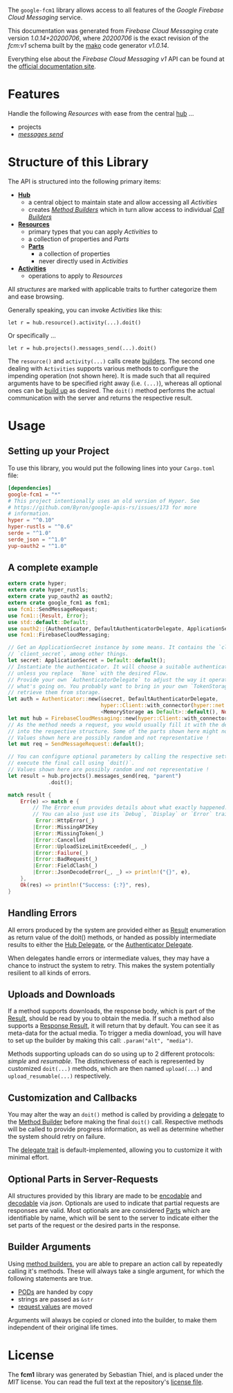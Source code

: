 <!---
DO NOT EDIT !
This file was generated automatically from 'src/mako/api/README.md.mako'
DO NOT EDIT !
-->
The `google-fcm1` library allows access to all features of the *Google Firebase Cloud Messaging* service.

This documentation was generated from *Firebase Cloud Messaging* crate version *1.0.14+20200706*, where *20200706* is the exact revision of the *fcm:v1* schema built by the [mako](http://www.makotemplates.org/) code generator *v1.0.14*.

Everything else about the *Firebase Cloud Messaging* *v1* API can be found at the
[official documentation site](https://firebase.google.com/docs/cloud-messaging).
# Features

Handle the following *Resources* with ease from the central [hub](https://docs.rs/google-fcm1/1.0.14+20200706/google_fcm1/struct.FirebaseCloudMessaging.html) ... 

* projects
 * [*messages send*](https://docs.rs/google-fcm1/1.0.14+20200706/google_fcm1/struct.ProjectMessageSendCall.html)




# Structure of this Library

The API is structured into the following primary items:

* **[Hub](https://docs.rs/google-fcm1/1.0.14+20200706/google_fcm1/struct.FirebaseCloudMessaging.html)**
    * a central object to maintain state and allow accessing all *Activities*
    * creates [*Method Builders*](https://docs.rs/google-fcm1/1.0.14+20200706/google_fcm1/trait.MethodsBuilder.html) which in turn
      allow access to individual [*Call Builders*](https://docs.rs/google-fcm1/1.0.14+20200706/google_fcm1/trait.CallBuilder.html)
* **[Resources](https://docs.rs/google-fcm1/1.0.14+20200706/google_fcm1/trait.Resource.html)**
    * primary types that you can apply *Activities* to
    * a collection of properties and *Parts*
    * **[Parts](https://docs.rs/google-fcm1/1.0.14+20200706/google_fcm1/trait.Part.html)**
        * a collection of properties
        * never directly used in *Activities*
* **[Activities](https://docs.rs/google-fcm1/1.0.14+20200706/google_fcm1/trait.CallBuilder.html)**
    * operations to apply to *Resources*

All *structures* are marked with applicable traits to further categorize them and ease browsing.

Generally speaking, you can invoke *Activities* like this:

```Rust,ignore
let r = hub.resource().activity(...).doit()
```

Or specifically ...

```ignore
let r = hub.projects().messages_send(...).doit()
```

The `resource()` and `activity(...)` calls create [builders][builder-pattern]. The second one dealing with `Activities` 
supports various methods to configure the impending operation (not shown here). It is made such that all required arguments have to be 
specified right away (i.e. `(...)`), whereas all optional ones can be [build up][builder-pattern] as desired.
The `doit()` method performs the actual communication with the server and returns the respective result.

# Usage

## Setting up your Project

To use this library, you would put the following lines into your `Cargo.toml` file:

```toml
[dependencies]
google-fcm1 = "*"
# This project intentionally uses an old version of Hyper. See
# https://github.com/Byron/google-apis-rs/issues/173 for more
# information.
hyper = "^0.10"
hyper-rustls = "^0.6"
serde = "^1.0"
serde_json = "^1.0"
yup-oauth2 = "^1.0"
```

## A complete example

```Rust
extern crate hyper;
extern crate hyper_rustls;
extern crate yup_oauth2 as oauth2;
extern crate google_fcm1 as fcm1;
use fcm1::SendMessageRequest;
use fcm1::{Result, Error};
use std::default::Default;
use oauth2::{Authenticator, DefaultAuthenticatorDelegate, ApplicationSecret, MemoryStorage};
use fcm1::FirebaseCloudMessaging;

// Get an ApplicationSecret instance by some means. It contains the `client_id` and 
// `client_secret`, among other things.
let secret: ApplicationSecret = Default::default();
// Instantiate the authenticator. It will choose a suitable authentication flow for you, 
// unless you replace  `None` with the desired Flow.
// Provide your own `AuthenticatorDelegate` to adjust the way it operates and get feedback about 
// what's going on. You probably want to bring in your own `TokenStorage` to persist tokens and
// retrieve them from storage.
let auth = Authenticator::new(&secret, DefaultAuthenticatorDelegate,
                              hyper::Client::with_connector(hyper::net::HttpsConnector::new(hyper_rustls::TlsClient::new())),
                              <MemoryStorage as Default>::default(), None);
let mut hub = FirebaseCloudMessaging::new(hyper::Client::with_connector(hyper::net::HttpsConnector::new(hyper_rustls::TlsClient::new())), auth);
// As the method needs a request, you would usually fill it with the desired information
// into the respective structure. Some of the parts shown here might not be applicable !
// Values shown here are possibly random and not representative !
let mut req = SendMessageRequest::default();

// You can configure optional parameters by calling the respective setters at will, and
// execute the final call using `doit()`.
// Values shown here are possibly random and not representative !
let result = hub.projects().messages_send(req, "parent")
             .doit();

match result {
    Err(e) => match e {
        // The Error enum provides details about what exactly happened.
        // You can also just use its `Debug`, `Display` or `Error` traits
         Error::HttpError(_)
        |Error::MissingAPIKey
        |Error::MissingToken(_)
        |Error::Cancelled
        |Error::UploadSizeLimitExceeded(_, _)
        |Error::Failure(_)
        |Error::BadRequest(_)
        |Error::FieldClash(_)
        |Error::JsonDecodeError(_, _) => println!("{}", e),
    },
    Ok(res) => println!("Success: {:?}", res),
}

```
## Handling Errors

All errors produced by the system are provided either as [Result](https://docs.rs/google-fcm1/1.0.14+20200706/google_fcm1/enum.Result.html) enumeration as return value of 
the doit() methods, or handed as possibly intermediate results to either the 
[Hub Delegate](https://docs.rs/google-fcm1/1.0.14+20200706/google_fcm1/trait.Delegate.html), or the [Authenticator Delegate](https://docs.rs/yup-oauth2/*/yup_oauth2/trait.AuthenticatorDelegate.html).

When delegates handle errors or intermediate values, they may have a chance to instruct the system to retry. This 
makes the system potentially resilient to all kinds of errors.

## Uploads and Downloads
If a method supports downloads, the response body, which is part of the [Result](https://docs.rs/google-fcm1/1.0.14+20200706/google_fcm1/enum.Result.html), should be
read by you to obtain the media.
If such a method also supports a [Response Result](https://docs.rs/google-fcm1/1.0.14+20200706/google_fcm1/trait.ResponseResult.html), it will return that by default.
You can see it as meta-data for the actual media. To trigger a media download, you will have to set up the builder by making
this call: `.param("alt", "media")`.

Methods supporting uploads can do so using up to 2 different protocols: 
*simple* and *resumable*. The distinctiveness of each is represented by customized 
`doit(...)` methods, which are then named `upload(...)` and `upload_resumable(...)` respectively.

## Customization and Callbacks

You may alter the way an `doit()` method is called by providing a [delegate](https://docs.rs/google-fcm1/1.0.14+20200706/google_fcm1/trait.Delegate.html) to the 
[Method Builder](https://docs.rs/google-fcm1/1.0.14+20200706/google_fcm1/trait.CallBuilder.html) before making the final `doit()` call. 
Respective methods will be called to provide progress information, as well as determine whether the system should 
retry on failure.

The [delegate trait](https://docs.rs/google-fcm1/1.0.14+20200706/google_fcm1/trait.Delegate.html) is default-implemented, allowing you to customize it with minimal effort.

## Optional Parts in Server-Requests

All structures provided by this library are made to be [encodable](https://docs.rs/google-fcm1/1.0.14+20200706/google_fcm1/trait.RequestValue.html) and 
[decodable](https://docs.rs/google-fcm1/1.0.14+20200706/google_fcm1/trait.ResponseResult.html) via *json*. Optionals are used to indicate that partial requests are responses 
are valid.
Most optionals are are considered [Parts](https://docs.rs/google-fcm1/1.0.14+20200706/google_fcm1/trait.Part.html) which are identifiable by name, which will be sent to 
the server to indicate either the set parts of the request or the desired parts in the response.

## Builder Arguments

Using [method builders](https://docs.rs/google-fcm1/1.0.14+20200706/google_fcm1/trait.CallBuilder.html), you are able to prepare an action call by repeatedly calling it's methods.
These will always take a single argument, for which the following statements are true.

* [PODs][wiki-pod] are handed by copy
* strings are passed as `&str`
* [request values](https://docs.rs/google-fcm1/1.0.14+20200706/google_fcm1/trait.RequestValue.html) are moved

Arguments will always be copied or cloned into the builder, to make them independent of their original life times.

[wiki-pod]: http://en.wikipedia.org/wiki/Plain_old_data_structure
[builder-pattern]: http://en.wikipedia.org/wiki/Builder_pattern
[google-go-api]: https://github.com/google/google-api-go-client

# License
The **fcm1** library was generated by Sebastian Thiel, and is placed 
under the *MIT* license.
You can read the full text at the repository's [license file][repo-license].

[repo-license]: https://github.com/Byron/google-apis-rsblob/master/LICENSE.md
